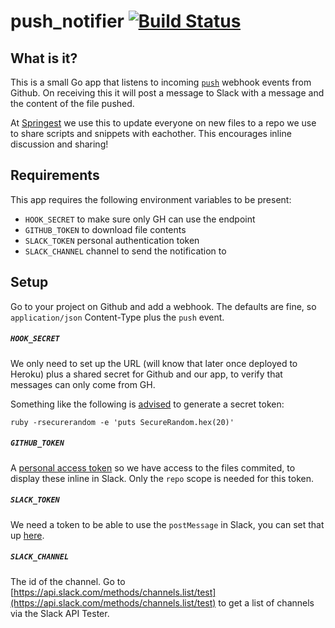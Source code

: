 # push_notifier [![Build Status](https://drone.io/github.com/bittersweet/push_notifier/status.png)](https://drone.io/github.com/bittersweet/push_notifier/latest)

## What is it?

This is a small Go app that listens to incoming
[`push`](https://developer.github.com/v3/activity/events/types/#pushevent)
webhook events from Github. On receiving this it will post a message to Slack
with a message and the content of the file pushed.

At [Springest](https://github.com/springest/) we use this to update everyone on
new files to a repo we use to share scripts and snippets with eachother. This
encourages inline discussion and sharing!

## Requirements

This app requires the following environment variables to be present:

* `HOOK_SECRET` to make sure only GH can use the endpoint
* `GITHUB_TOKEN` to download file contents
* `SLACK_TOKEN` personal authentication token
* `SLACK_CHANNEL` channel to send the notification to

## Setup

Go to your project on Github and add a webhook. The defaults are fine, so
`application/json` Content-Type plus the `push` event.

##### `HOOK_SECRET`

We only need to set up the URL (will know that later once deployed to Heroku)
plus a shared secret for Github and our app, to verify that messages can only
come from GH.

Something like the following is
[advised](https://developer.github.com/webhooks/securing/)
to generate a secret token:

`ruby -rsecurerandom -e 'puts SecureRandom.hex(20)'`

##### `GITHUB_TOKEN`

A [personal access token](https://github.com/settings/tokens) so we have access
to the files commited, to display these inline in Slack. Only the `repo` scope
is needed for this token.

##### `SLACK_TOKEN`

We need a token to be able to use the `postMessage` in Slack, you can set that
up [here](https://api.slack.com/web).

##### `SLACK_CHANNEL`

The id of the channel. Go to
[https://api.slack.com/methods/channels.list/test](https://api.slack.com/methods/channels.list/test)
to get a list of channels via the Slack API Tester.
